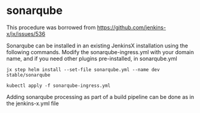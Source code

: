 # sonarqube
This procedure was borrowed from https://github.com/jenkins-x/jx/issues/536

Sonarqube can be installed in an existing JenkinsX installation using the following commands.
Modify the sonarqube-ingress.yml with your domain name, and if you need other plugins pre-installed, in sonarqube.yml


	jx step helm install --set-file sonarqube.yml --name dev stable/sonarqube

	kubectl apply -f sonarqube-ingress.yml  
	
	
Adding sonarqube processing as part of a build pipeline can be done as in the jenkins-x.yml file

